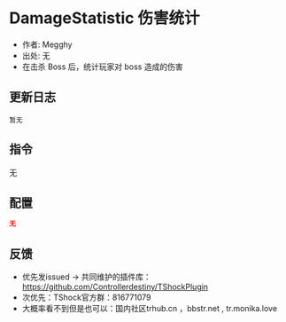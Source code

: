# DamageStatistic 伤害统计

- 作者: Megghy
- 出处: 无
- 在击杀 Boss 后，统计玩家对 boss 造成的伤害

## 更新日志

```
暂无
```

## 指令

无

## 配置

```json
无
```
## 反馈
- 优先发issued -> 共同维护的插件库：https://github.com/Controllerdestiny/TShockPlugin
- 次优先：TShock官方群：816771079
- 大概率看不到但是也可以：国内社区trhub.cn ，bbstr.net , tr.monika.love